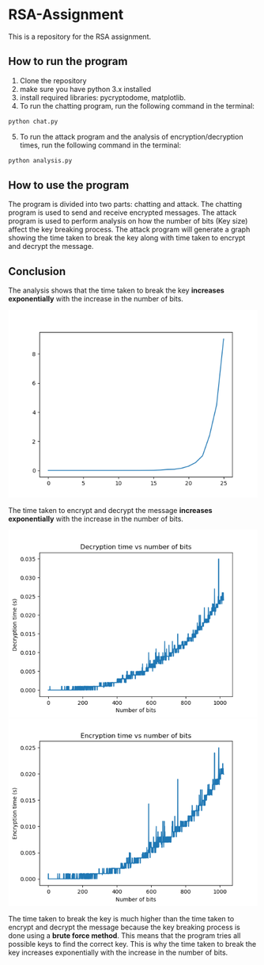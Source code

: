# RSA-Assignment

This is a repository for the RSA assignment.

## How to run the program

1. Clone the repository
2. make sure you have python 3.x installed
3. install required libraries: pycryptodome, matplotlib.
4. To run the chatting program, run the following command in the terminal:

```bash
python chat.py
```

5. To run the attack program and the analysis of encryption/decryption times, run the following command in the terminal:

```bash
python analysis.py
```

## How to use the program

The program is divided into two parts: chatting and attack. The chatting program is used to send and receive encrypted messages. The attack program is used to perform analysis on how the number of bits (Key size) affect the key breaking process. The attack program will generate a graph showing the time taken to break the key along with time taken to encrypt and decrypt the message.

## Conclusion

The analysis shows that the time taken to break the key **increases exponentially** with the increase in the number of bits.

![Attack](Figure_1.png)

The time taken to encrypt and decrypt the message **increases exponentially** with the increase in the number of bits.

![Decryption](dec.png)
![Encryption](enc.png)

The time taken to break the key is much higher than the time taken to encrypt and decrypt the message because the key breaking process is done using a **brute force method**. This means that the program tries all possible keys to find the correct key. This is why the time taken to break the key increases exponentially with the increase in the number of bits.
